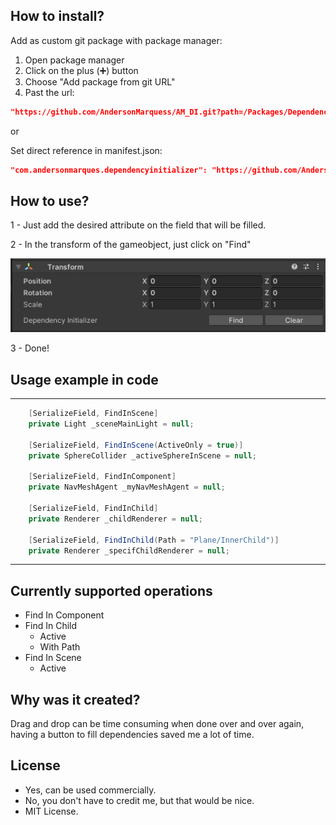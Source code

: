 <h2>How to install?</h2>

Add as custom git package with package manager:

1. Open package manager
2. Click on the plus (➕) button
3. Choose "Add package from git URL"
4. Past the url: 
```json
"https://github.com/AndersonMarquess/AM_DI.git?path=/Packages/DependencyInitializer"
```

or

Set direct reference in manifest.json:
```json
"com.andersonmarques.dependencyinitializer": "https://github.com/AndersonMarquess/AM_DI.git?path=/Packages/DependencyInitializer"
```

<h2>How to use?</h2>
<p>1 - Just add the desired attribute on the field that will be filled.</p>
<p>2 - In the transform of the gameobject, just click on "Find"</p>

![Transform component image with custom editor showing the Find button](https://raw.githubusercontent.com/AndersonMarquess/AM_DI/main/AM_DI.jpg)

<p>3 - Done!</p>

<h2>Usage example in code</h2>
<hr>

```cs
    [SerializeField, FindInScene]
    private Light _sceneMainLight = null;
    
    [SerializeField, FindInScene(ActiveOnly = true)]
    private SphereCollider _activeSphereInScene = null;

    [SerializeField, FindInComponent]
    private NavMeshAgent _myNavMeshAgent = null;

    [SerializeField, FindInChild]
    private Renderer _childRenderer = null;
    
    [SerializeField, FindInChild(Path = "Plane/InnerChild")]
    private Renderer _specifChildRenderer = null;
```
<hr>
<h2>Currently supported operations</h2>

- Find In Component
- Find In Child
    - Active
    - With Path
- Find In Scene
    - Active

<h2>Why was it created?</h2>
<p>Drag and drop can be time consuming when done over and over again, having a button to fill dependencies saved me a lot of time.</p>

<h2>License</h2>

- Yes, can be used commercially.
- No, you don't have to credit me, but that would be nice.
- MIT License.
